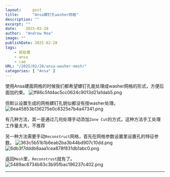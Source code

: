 ```yaml
---
layout:     post
title:      "Ansa螺钉孔washer网格"
description: ""
excerpt: ""
date:    2025-02-28
author:  "Andrew Moa"
image: ""
publishDate: 2025-02-28
tags:
    - 前处理 
    - ansa
    - cae
URL: "/2025/02/28/ansa-washer-mesh/"
categories: [ "Ansa" ]    
---
```


使用Ansa建面网格的时候我们都希望螺钉孔能处理成washer网格的形式，方便后面加约束。
![ff86c5fd4ac5cc0624c9013d21a1dab5.png](/img/_resources/ff86c5fd4ac5cc0624c9013d21a1dab5.png)

但默认设置生成的网格螺钉孔貌似都没有按washer处理。
![6ea45853b136275e0c8325e7b4a47341.png](/img/_resources/6ea45853b136275e0c8325e7b4a47341.png)

有几种方法，其一是通过几何处理手动添加`Zone Cut`的方式，这种方法手工处理工作量太大，不推荐

另一种方法需要手动`Reconstruct`网格，首先在网格参数设置里设置孔的特征参数。
![363c5b51b1b6eab2ba3b44bd907c10dd.png](/img/_resources/363c5b51b1b6eab2ba3b44bd907c10dd.png)
![6db3f7dddb8aaa1cea878f831db1abc0.png](/img/_resources/6db3f7dddb8aaa1cea878f831db1abc0.png)

返回`Mesh`里，`Reconstrust`就有了。
![5489ac8734b83c3b95fbac196237c402.png](/img/_resources/5489ac8734b83c3b95fbac196237c402.png)

---


